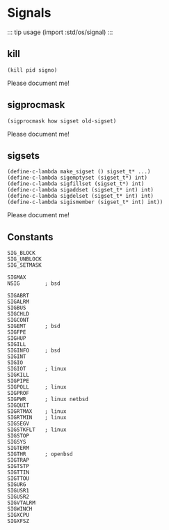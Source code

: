 # Signals
::: tip usage
(import :std/os/signal)
:::

## kill
```
(kill pid signo)
```

Please document me!

## sigprocmask
```
(sigprocmask how sigset old-sigset)
```

Please document me!

## sigsets
```
(define-c-lambda make_sigset () sigset_t* ...)
(define-c-lambda sigemptyset (sigset_t*) int)
(define-c-lambda sigfillset (sigset_t*) int)
(define-c-lambda sigaddset (sigset_t* int) int)
(define-c-lambda sigdelset (sigset_t* int) int)
(define-c-lambda sigismember (sigset_t* int) int))
```

Please document me!

## Constants
```
SIG_BLOCK
SIG_UNBLOCK
SIG_SETMASK

SIGMAX
NSIG        ; bsd

SIGABRT
SIGALRM
SIGBUS
SIGCHLD
SIGCONT
SIGEMT      ; bsd
SIGFPE
SIGHUP
SIGILL
SIGINFO     ; bsd
SIGINT
SIGIO
SIGIOT      ; linux
SIGKILL
SIGPIPE
SIGPOLL     ; linux
SIGPROF
SIGPWR      ; linux netbsd
SIGQUIT
SIGRTMAX    ; linux
SIGRTMIN    ; linux
SIGSEGV
SIGSTKFLT   ; linux
SIGSTOP
SIGSYS
SIGTERM
SIGTHR      ; openbsd
SIGTRAP
SIGTSTP
SIGTTIN
SIGTTOU
SIGURG
SIGUSR1
SIGUSR2
SIGVTALRM
SIGWINCH
SIGXCPU
SIGXFSZ
```
